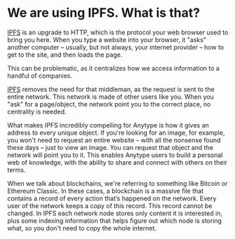 # We are using IPFS. What is that?

[IPFS](https://docs.ipfs.io/concepts/what-is-ipfs/) is an upgrade to HTTP, which is the protocol your web browser used to bring you here. When you type a website into your browser, it "asks" another computer – usually, but not always, your internet provider – how to get to the site, and then loads the page.

This can be problematic, as it centralizes how we access information to a handful of companies.

[IPFS](https://docs.ipfs.io/concepts/what-is-ipfs/) removes the need for that middleman, as the request is sent to the entire network. This network is made of other users like you. When you "ask" for a page/object, the network point you to the correct place, no centrality is needed.

What makes IPFS incredibly compelling for Anytype is how it gives an address to every unique object. If you're looking for an image, for example, you won't need to request an entire website – with all the nonsense found these days – just to view an image. You can request that object and the network will point you to it. This enables Anytype users to build a personal web of knowledge, with the ability to share and connect with others on their terms.

When we talk about blockchains, we're referring to something like Bitcoin or Ethereum Classic. In these cases, a blockchain is a massive file that contains a record of every action that’s happened on the network. Every user of the network keeps a copy of this record. This record cannot be changed. In IPFS each network node stores only content it is interested in, plus some indexing information that helps figure out which node is storing what, so you don't need to copy the whole internet.
